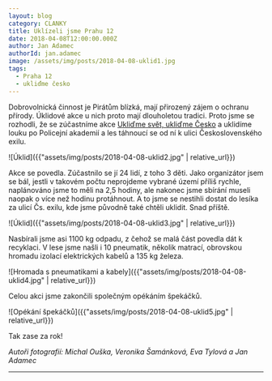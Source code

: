 ```yaml
---
layout: blog
category: CLANKY
title: Uklízeli jsme Prahu 12
date: 2018-04-08T12:00:00.000Z
author: Jan Adamec
authorId: jan.adamec
image: /assets/img/posts/2018-04-08-uklid1.jpg
tags:
  - Praha 12
  - ukliďme česko
---
```


Dobrovolnická činnost je Pirátům blízká, mají přirozený zájem o ochranu přírody. Úklidové akce u nich proto mají dlouholetou tradici. Proto jsme se rozhodli, že se zúčastníme akce [Ukliďme svět, ukliďme Česko](http://www.uklidmecesko.cz) a uklidíme louku po Policejní akademií a les táhnoucí se od ní k ulici Československého exilu.

![Úklid]({{"assets/img/posts/2018-04-08-uklid2.jpg" | relative_url}})

Akce se povedla. Zúčastnilo se jí 24 lidí, z toho 3 děti. Jako organizátor jsem se bál, jestli v takovém počtu neprojdeme vybrané území příliš rychle, naplánováno jsme to měli na 2,5 hodiny, ale nakonec jsme sbírání museli naopak o více než hodinu protáhnout. A to jsme se nestihli dostat do lesíka za ulicí Čs. exilu, kde jsme původně také chtěli uklidit. Snad příště.

![Úklid]({{"assets/img/posts/2018-04-08-uklid3.jpg" | relative_url}})

Nasbírali jsme asi 1100 kg odpadu, z čehož se malá část povedla dát k recyklaci. V lese jsme našli i 10 pneumatik, několik matrací, obrovskou hromadu izolací elektrických kabelů a 135 kg železa.

![Hromada s pneumatikami a kabely]({{"assets/img/posts/2018-04-08-uklid4.jpg" | relative_url}})

Celou akci jsme zakončili společným opékáním špekáčků.

![Opékání špekáčků]({{"assets/img/posts/2018-04-08-uklid5.jpg" | relative_url}})

Tak zase za rok!

_Autoři fotografií: Michal Ouška, Veronika Šamánková, Eva Tylová a Jan Adamec_

- - -
